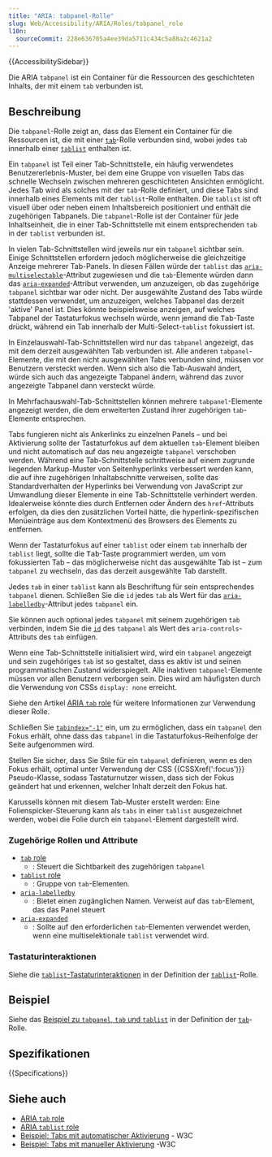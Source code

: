 ```yaml
---
title: "ARIA: tabpanel-Rolle"
slug: Web/Accessibility/ARIA/Roles/tabpanel_role
l10n:
  sourceCommit: 228e636705a4ee39da5711c434c5a88a2c4621a2
---
```


{{AccessibilitySidebar}}

Die ARIA `tabpanel` ist ein Container für die Ressourcen des geschichteten Inhalts, der mit einem `tab` verbunden ist.

## Beschreibung

Die `tabpanel`-Rolle zeigt an, dass das Element ein Container für die Ressourcen ist, die mit einer [`tab`](/de/docs/Web/Accessibility/ARIA/Roles/tab_role)-Rolle verbunden sind, wobei jedes `tab` innerhalb einer [`tablist`](/de/docs/Web/Accessibility/ARIA/Roles/tablist_role) enthalten ist.

Ein `tabpanel` ist Teil einer Tab-Schnittstelle, ein häufig verwendetes Benutzererlebnis-Muster, bei dem eine Gruppe von visuellen Tabs das schnelle Wechseln zwischen mehreren geschichteten Ansichten ermöglicht. Jedes Tab wird als solches mit der `tab`-Rolle definiert, und diese Tabs sind innerhalb eines Elements mit der `tablist`-Rolle enthalten. Die `tablist` ist oft visuell über oder neben einem Inhaltsbereich positioniert und enthält die zugehörigen Tabpanels. Die `tabpanel`-Rolle ist der Container für jede Inhaltseinheit, die in einer Tab-Schnittstelle mit einem entsprechenden `tab` in der `tablist` verbunden ist.

In vielen Tab-Schnittstellen wird jeweils nur ein `tabpanel` sichtbar sein. Einige Schnittstellen erfordern jedoch möglicherweise die gleichzeitige Anzeige mehrerer Tab-Panels. In diesen Fällen würde der `tablist` das [`aria-multiselectable`](/de/docs/Web/Accessibility/ARIA/Attributes/aria-multiselectable)-Attribut zugewiesen und die `tab`-Elemente würden dann das [`aria-expanded`](/de/docs/Web/Accessibility/ARIA/Attributes/aria-expanded)-Attribut verwenden, um anzuzeigen, ob das zugehörige `tabpanel` sichtbar war oder nicht. Der ausgewählte Zustand des Tabs würde stattdessen verwendet, um anzuzeigen, welches Tabpanel das derzeit 'aktive' Panel ist. Dies könnte beispielsweise anzeigen, auf welches Tabpanel der Tastaturfokus wechseln würde, wenn jemand die <kbd>Tab</kbd>-Taste drückt, während ein Tab innerhalb der Multi-Select-`tablist` fokussiert ist.

In Einzelauswahl-Tab-Schnittstellen wird nur das `tabpanel` angezeigt, das mit dem derzeit ausgewählten Tab verbunden ist. Alle anderen `tabpanel`-Elemente, die mit den nicht ausgewählten Tabs verbunden sind, müssen vor Benutzern versteckt werden. Wenn sich also die Tab-Auswahl ändert, würde sich auch das angezeigte Tabpanel ändern, während das zuvor angezeigte Tabpanel dann versteckt würde.

In Mehrfachauswahl-Tab-Schnittstellen können mehrere `tabpanel`-Elemente angezeigt werden, die dem erweiterten Zustand ihrer zugehörigen `tab`-Elemente entsprechen.

Tabs fungieren nicht als Ankerlinks zu einzelnen Panels – und bei Aktivierung sollte der Tastaturfokus auf dem aktuellen `tab`-Element bleiben und nicht automatisch auf das neu angezeigte `tabpanel` verschoben werden. Während eine Tab-Schnittstelle schrittweise auf einem zugrunde liegenden Markup-Muster von Seitenhyperlinks verbessert werden kann, die auf ihre zugehörigen Inhaltabschnitte verweisen, sollte das Standardverhalten der Hyperlinks bei Verwendung von JavaScript zur Umwandlung dieser Elemente in eine Tab-Schnittstelle verhindert werden. Idealerweise könnte dies durch Entfernen oder Ändern des `href`-Attributs erfolgen, da dies den zusätzlichen Vorteil hätte, die hyperlink-spezifischen Menüeinträge aus dem Kontextmenü des Browsers des Elements zu entfernen.

Wenn der Tastaturfokus auf einer `tablist` oder einem `tab` innerhalb der `tablist` liegt, sollte die <kbd>Tab</kbd>-Taste programmiert werden, um vom fokussierten Tab – das möglicherweise nicht das ausgewählte Tab ist – zum `tabpanel` zu wechseln, das das derzeit ausgewählte Tab darstellt.

Jedes `tab` in einer `tablist` kann als Beschriftung für sein entsprechendes `tabpanel` dienen. Schließen Sie die `id` jedes `tab` als Wert für das [`aria-labelledby`](/de/docs/Web/Accessibility/ARIA/Attributes/aria-labelledby)-Attribut jedes `tabpanel` ein.

Sie können auch optional jedes `tabpanel` mit seinem zugehörigen `tab` verbinden, indem Sie die [`id`](/de/docs/Web/HTML/Global_attributes#id) des `tabpanel` als Wert des `aria-controls`-Attributs des `tab` einfügen.

Wenn eine Tab-Schnittstelle initialisiert wird, wird ein `tabpanel` angezeigt und sein zugehöriges `tab` ist so gestaltet, dass es aktiv ist und seinen programmatischen Zustand widerspiegelt. Alle inaktiven `tabpanel`-Elemente müssen vor allen Benutzern verborgen sein. Dies wird am häufigsten durch die Verwendung von CSSs `display: none` erreicht.

Siehe den Artikel [ARIA `tab` role](/de/docs/Web/Accessibility/ARIA/Roles/tab_role) für weitere Informationen zur Verwendung dieser Rolle.

Schließen Sie [`tabindex="-1"`](/de/docs/Web/HTML/Global_attributes/tabindex) ein, um zu ermöglichen, dass ein `tabpanel` den Fokus erhält, ohne dass das `tabpanel` in die Tastaturfokus-Reihenfolge der Seite aufgenommen wird.

Stellen Sie sicher, dass Sie Stile für ein `tabpanel` definieren, wenn es den Fokus erhält, optimal unter Verwendung der CSS {{CSSXref(':focus')}} Pseudo-Klasse, sodass Tastaturnutzer wissen, dass sich der Fokus geändert hat und erkennen, welcher Inhalt derzeit den Fokus hat.

Karussells können mit diesem Tab-Muster erstellt werden: Eine Folienspicker-Steuerung kann als `tabs` in einer `tablist` ausgezeichnet werden, wobei die Folie durch ein `tabpanel`-Element dargestellt wird.

### Zugehörige Rollen und Attribute

- [`tab` role](/de/docs/Web/Accessibility/ARIA/Roles/tab_role)
  - : Steuert die Sichtbarkeit des zugehörigen `tabpanel`
- [`tablist` role](/de/docs/Web/Accessibility/ARIA/Roles/tablist_role)
  - : Gruppe von `tab`-Elementen.
- [`aria-labelledby`](/de/docs/Web/Accessibility/ARIA/Attributes/aria-labelledby)
  - : Bietet einen zugänglichen Namen. Verweist auf das `tab`-Element, das das Panel steuert
- [`aria-expanded`](/de/docs/Web/Accessibility/ARIA/Attributes/aria-expanded)
  - : Sollte auf den erforderlichen `tab`-Elementen verwendet werden, wenn eine multiselektionale `tablist` verwendet wird.

### Tastaturinteraktionen

Siehe die [`tablist`-Tastaturinteraktionen](/de/docs/Web/Accessibility/ARIA/Roles/tablist_role#keyboard_interactions) in der Definition der [`tablist`](/de/docs/Web/Accessibility/ARIA/Roles/tablist_role)-Rolle.

## Beispiel

Siehe das [Beispiel zu `tabpanel`, `tab` und `tablist`](/de/docs/Web/Accessibility/ARIA/Roles/tab_role#example) in der Definition der [`tab`](/de/docs/Web/Accessibility/ARIA/Roles/tab_role)-Rolle.

## Spezifikationen

{{Specifications}}

## Siehe auch

- [ARIA `tab` role](/de/docs/Web/Accessibility/ARIA/Roles/tab_role)
- [ARIA `tablist` role](/de/docs/Web/Accessibility/ARIA/Roles/tablist_role)
- [Beispiel: Tabs mit automatischer Aktivierung](https://www.w3.org/WAI/ARIA/apg/example-index/tabs/tabs-automatic.html) - W3C
- [Beispiel: Tabs mit manueller Aktivierung](https://www.w3.org/WAI/ARIA/apg/example-index/tabs/tabs-manual.html) -W3C
